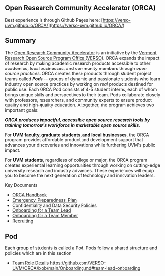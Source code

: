 ## Open Research Community Accelerator (ORCA)
Best experience is through Github Pages here: [https://verso-uvm.github.io/ORCA/](https://verso-uvm.github.io/ORCA/)
## Summary
The [Open Research Community Accelerator](https://verso.w3.uvm.edu/orca/) is an initiative by the [Vermont Research Open Source Program Office (VERSO)](https://verso.w3.uvm.edu/). ORCA expands the impact of research by making academic research products accessible to other academics, local businesses, and community members through _open source practices_. ORCA creates these products through student project teams called _**Pods**_ -- groups of dynamic and passionate students who learn industry open source practices by working on _real_ products destined for public use. Each ORCA Pod consists of 4-5 student interns, each of whom brings unique skills and perspectives to their team. Pods collaborate closely with professors, researchers, and community experts to ensure product quality and high-quality education. Altogether, the program achieves two important goals:

_**ORCA produces impactful, accessible open source research tools by training tomorrow's workforce in marketable open source skills**_.

For **UVM faculty, graduate students, and local businesses**, the ORCA program provides affordable product and development support that advances your discoveries and innovations while furthering UVM's public impact.

For **UVM students**, regardless of college or major, the ORCA program creates experiential learning opportunities through working on cutting-edge university research and industry advances. These experiences will equip you to become the next generation of technology and innovation leaders.

Key Documents
* [ORCA Handbook](ORCA_Handbook.md)
* [Emergency_Preparedness_Plan](Emergency_Preparedness_Plan.md)
* [Confidentiality and Data Security Policies](Confidentiality_and_Data_Security_Policies.md)
* [Onboarding for a Team Lead](Onboarding.md#team-lead-onboarding)
* [Onboarding for a Team Member](Onboarding.md#team-member-onboarding)
* [Recruiting](/Recruiting.md)

## Pod
Each group of students is called a Pod. Pods follow a shared structure and policies which are in this section
- [Team Role Details](ORCA_job_description.md)
https://github.com/VERSO-UVM/ORCA/blob/main/Onboarding.md#team-lead-onboarding

